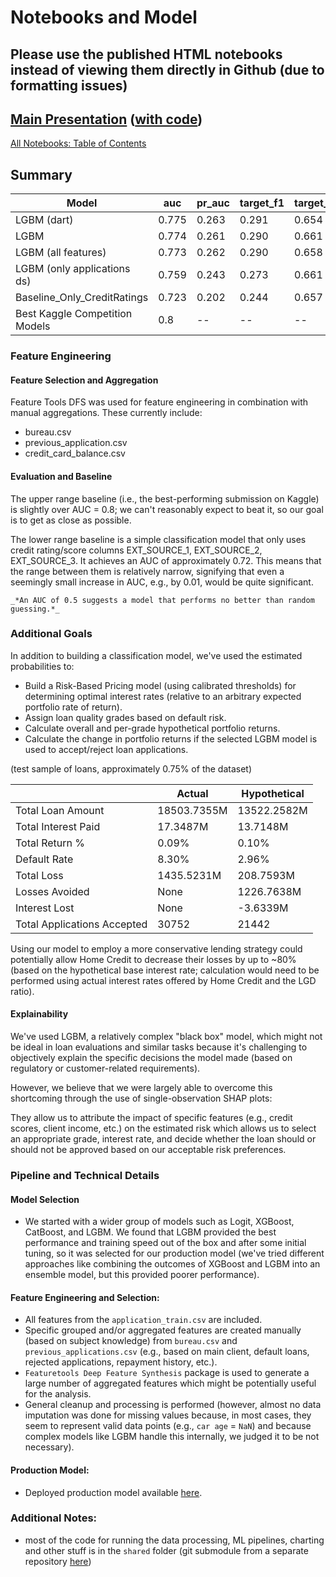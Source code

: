 # Notebooks and Model


## Please use the published HTML notebooks instead of viewing them directly in Github (due to formatting issues)
## [Main Presentation](https://qwyt.github.io/ML.4.1_presentation/presentation.html) ([with code](https://qwyt.github.io/ML.4.1_presentation/presentation_with_code.html))

[All Notebooks: Table of Contents](https://qwyt.github.io/ML.4.1_presentation/index.html)

## Summary

| Model                           | auc   | pr_auc | target_f1 | target_recall | target_precision |
|---------------------------------|-------|--------|-----------|---------------|------------------|
| LGBM (dart)                     | 0.775 | 0.263  | 0.291     | 0.654         | 0.187            |
| LGBM                            | 0.774 | 0.261  | 0.290     | 0.661         | 0.186            |
| LGBM (all features)             | 0.773 | 0.262  | 0.290     | 0.658         | 0.186            |
| LGBM (only applications ds)     | 0.759 | 0.243  | 0.273     | 0.661         | 0.172            |
| Baseline_Only_CreditRatings     | 0.723 | 0.202  | 0.244     | 0.657         | 0.150            |
| Best Kaggle Competition Models  | 0.8   | --     | --        | --            | --               |

### Feature Engineering

#### Feature Selection and Aggregation

Feature Tools DFS was used for feature engineering in combination with manual aggregations. These currently include:

- bureau.csv
- previous_application.csv
- credit_card_balance.csv

#### Evaluation and Baseline

The upper range baseline (i.e., the best-performing submission on Kaggle) is slightly over AUC = 0.8; we can't reasonably expect to beat it, so our goal is to get as close as possible.

The lower range baseline is a simple classification model that only uses credit rating/score columns EXT_SOURCE_1, EXT_SOURCE_2, EXT_SOURCE_3. It achieves an AUC of approximately 0.72. This means that the range between them is relatively narrow, signifying that even a seemingly small increase in AUC, e.g., by 0.01, would be quite significant.

`_*An AUC of 0.5 suggests a model that performs no better than random guessing.*_`

### Additional Goals

In addition to building a classification model, we've used the estimated probabilities to:
- Build a Risk-Based Pricing model (using calibrated thresholds) for determining optimal interest rates (relative to an arbitrary expected portfolio rate of return).
- Assign loan quality grades based on default risk.
- Calculate overall and per-grade hypothetical portfolio returns.
- Calculate the change in portfolio returns if the selected LGBM model is used to accept/reject loan applications.

(test sample of loans, approximately 0.75% of the dataset)

|                         | Actual      | Hypothetical |
|-------------------------|-------------|--------------|
| Total Loan Amount       | 18503.7355M | 13522.2582M  |
| Total Interest Paid     | 17.3487M    | 13.7148M     |
| Total Return %          | 0.09%       | 0.10%        |
| Default Rate            | 8.30%       | 2.96%        |
| Total Loss              | 1435.5231M  | 208.7593M    |
| Losses Avoided          | None        | 1226.7638M   |
| Interest Lost           | None        | -3.6339M     |
| Total Applications Accepted | 30752   | 21442        |

Using our model to employ a more conservative lending strategy could potentially allow Home Credit to decrease their losses by up to ~80% (based on the hypothetical base interest rate; calculation would need to be performed using actual interest rates offered by Home Credit and the LGD ratio).

#### Explainability

We've used LGBM, a relatively complex "black box" model, which might not be ideal in loan evaluations and similar tasks because it's challenging to objectively explain the specific decisions the model made (based on regulatory or customer-related requirements).

However, we believe that we were largely able to overcome this shortcoming through the use of single-observation SHAP plots:

They allow us to attribute the impact of specific features (e.g., credit scores, client income, etc.) on the estimated risk which allows us to select an appropriate grade, interest rate, and decide whether the loan should or should not be approved based on our acceptable risk preferences.

### Pipeline and Technical Details

#### Model Selection

- We started with a wider group of models such as Logit, XGBoost, CatBoost, and LGBM. We found that LGBM provided the best performance and training speed out of the box and after some initial tuning, so it was selected for our production model (we've tried different approaches like combining the outcomes of XGBoost and LGBM into an ensemble model, but this provided poorer performance).

#### Feature Engineering and Selection:

- All features from the `application_train.csv` are included.
- Specific grouped and/or aggregated features are created manually (based on subject knowledge) from `bureau.csv` and `previous_applications.csv` (e.g., based on main client, default loans, rejected applications, repayment history, etc.).
- `Featuretools Deep Feature Synthesis` package is used to generate a large number of aggregated features which might be potentially useful for the analysis.
- General cleanup and processing is performed (however, almost no data imputation was done for missing values because, in most cases, they seem to represent valid data points (e.g., `car age` = `NaN`) and because complex models like LGBM handle this internally, we judged it to be not necessary).

#### Production Model:

- Deployed production model available [here](http://138.2.181.135/docs#/default).

### Additional Notes:

- most of the code for running the data processing, ML pipelines, charting and other stuff is in the `shared` folder (git submodule from a separate repository [here](https://github.com/qwyt/ml_tools_utils/tree/4657f9b9a49268b3772d732c89b8b9eb9110418a))

